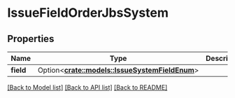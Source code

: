 # IssueFieldOrderJbsSystem

## Properties

Name | Type | Description | Notes
------------ | ------------- | ------------- | -------------
**field** | Option<[**crate::models::IssueSystemFieldEnum**](IssueSystemFieldEnum.md)> |  | [optional]

[[Back to Model list]](../README.md#documentation-for-models) [[Back to API list]](../README.md#documentation-for-api-endpoints) [[Back to README]](../README.md)


